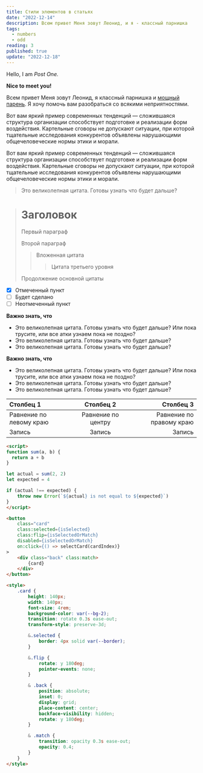 ```yaml
---
title: Стили элементов в статьях
date: "2022-12-14"
description: Всем привет Меня зовут Леонид, и я - классный парнишка
tags:
  - numbers
  - odd
reading: 3
published: true
update: "2022-12-18"
---
```


Hello, I am _Post One._

**Nice to meet you!**

Всем привет Меня зовут Леонид, я классный парнишка и [мощный парень](https://webjeda.com/blog/sveltekit-loading-spinner). Я хочу помочь вам разобраться со всякими неприятностями.

<!-- <script>
import Links from '$lib/components/md/Links.svelte'
<Links url="/" title="Почему Svelte?" excerpt="ВОт такие дела" />
</script> -->

<script>
    import Link from '$lib/components/md/Link.svelte'
    import Alert from '$lib/components/md/Alert.svelte'
    import Spoiler from '$lib/components/md/Spoiler.svelte'
    import Empty from '$lib/components/md/Empty.svelte'
</script>

<Link url="style-guide" title="Создаем бесконечную бегущую строку без лагов и JavaScript" excerpt="Маленький туториал по созданию бегущей строки, которая бесконечная и еще сделана только на HTML и CSS" />

<Alert bg="accent" text="Будьте внимательны! Любая ошибка в следующем коде приведет к тому, что ваш проект крякнет"/>

<Alert bg="second" emoji="☄️" text="Будьте внимательны! Любая ошибка в следующем коде приведет к тому, что ваш проект крякнет"/>

<Alert bg="reserve" title="Прошу внимания!" emoji="☄️" text="Будьте внимательны! Любая ошибка в следующем коде приведет к тому, что ваш проект крякнет"/>

<Alert bg="accent" title="Прошу внимания!" text="Будьте внимательны! Любая ошибка в следующем коде приведет к тому, что ваш проект крякнет"/>

<Spoiler summary="Если коротко, то">

Вот вам яркий пример современных тенденций — сложившаяся структура организации способствует подготовке и реализации форм воздействия. Картельные сговоры не допускают ситуации, при которой тщательные исследования конкурентов объявлены нарушающими общечеловеческие нормы этики и морали.

</Spoiler>

<Spoiler bg="accent" summary="Все потому, что...">

Вот вам яркий пример современных тенденций — сложившаяся структура организации способствует подготовке и реализации форм воздействия. Картельные сговоры не допускают ситуации, при которой тщательные исследования конкурентов объявлены нарушающими общечеловеческие нормы этики и морали.

</Spoiler>

> Это великолепная цитата. Готовы узнать что будет дальше?

> # Заголовок
> Первый параграф
>
> Второй параграф
>
> > Вложенная цитата
> > > Цитата третьего уровня
>
> Продолжение основной цитаты

- [x] Отмеченный пункт
- [ ] Будет сделано
- [ ] Неотмеченный пункт

<Empty bg='second' border={false}>

**Важно знать, что**
* Это великолепная цитата. Готовы узнать что будет дальше? Или пока трусите, или все атки узнаем пока не поздно?
* Это великолепная цитата. Готовы узнать что будет дальше?
* Это великолепная цитата. Готовы узнать что будет дальше?

</Empty>

**Важно знать, что**
* Это великолепная цитата. Готовы узнать что будет дальше? Или пока трусите, или все атки узнаем пока не поздно?
* Это великолепная цитата. Готовы узнать что будет дальше?
* Это великолепная цитата. Готовы узнать что будет дальше?

|Столбец 1|Столбец 2|Столбец 3|
|:-|:-:|-:|
|Равнение по левому краю|Равнение по центру|Равнение по правому краю|
|Запись|Запись|Запись|

```html (src/routes/+page.svelte) {3-5}
<script>
function sum(a, b) {
  return a + b
}

let actual = sum(2, 2)
let expected = 4

if (actual !== expected) {
	throw new Error(`${actual} is not equal to ${expected}`)
}
</script>

<button
	class="card"
	class:selected={isSelected}
	class:flip={isSelectedOrMatch}
	disabled={isSelectedOrMatch}
	on:click={() => selectCard(cardIndex)}
>
	<div class="back" class:match>
		{card}
	</div>
</button>

<style>
	.card {
		height: 140px;
		width: 140px;
		font-size: 4rem;
		background-color: var(--bg-2);
		transition: rotate 0.3s ease-out;
		transform-style: preserve-3d;

		&.selected {
			border: 4px solid var(--border);
		}

		&.flip {
			rotate: y 180deg;
			pointer-events: none;
		}

		& .back {
			position: absolute;
			inset: 0;
			display: grid;
			place-content: center;
			backface-visibility: hidden;
			rotate: y 180deg;
		}

		& .match {
			transition: opacity 0.3s ease-out;
			opacity: 0.4;
		}
	}
</style>
```
